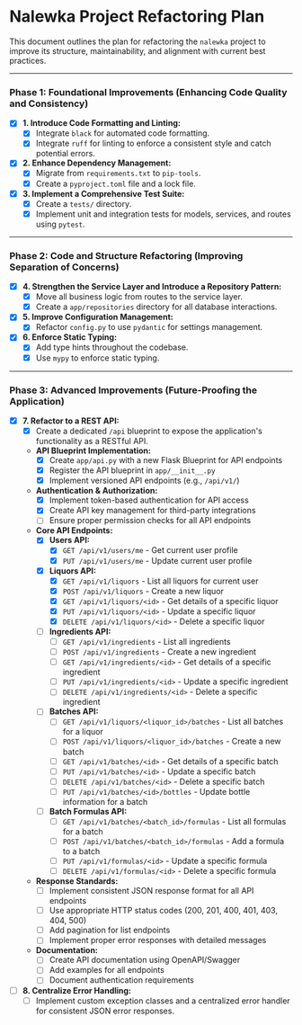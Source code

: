 # Nalewka Project Refactoring Plan

This document outlines the plan for refactoring the `nalewka` project to improve its structure, maintainability, and alignment with current best practices.

---

### Phase 1: Foundational Improvements (Enhancing Code Quality and Consistency)

- [x] **1. Introduce Code Formatting and Linting:**
    - [x] Integrate `black` for automated code formatting.
    - [x] Integrate `ruff` for linting to enforce a consistent style and catch potential errors.

- [x] **2. Enhance Dependency Management:**
    - [x] Migrate from `requirements.txt` to `pip-tools`.
    - [x] Create a `pyproject.toml` file and a lock file.

- [x] **3. Implement a Comprehensive Test Suite:**
    - [x] Create a `tests/` directory.
    - [x] Implement unit and integration tests for models, services, and routes using `pytest`.

---

### Phase 2: Code and Structure Refactoring (Improving Separation of Concerns)

- [x] **4. Strengthen the Service Layer and Introduce a Repository Pattern:**
    - [x] Move all business logic from routes to the service layer.
    - [x] Create a `app/repositories` directory for all database interactions.

- [x] **5. Improve Configuration Management:**
    - [x] Refactor `config.py` to use `pydantic` for settings management.

- [x] **6. Enforce Static Typing:**
    - [x] Add type hints throughout the codebase.
    - [x] Use `mypy` to enforce static typing.

---

### Phase 3: Advanced Improvements (Future-Proofing the Application)

- [x] **7. Refactor to a REST API:**
    - [x] Create a dedicated `/api` blueprint to expose the application's functionality as a RESTful API.
    - **API Blueprint Implementation:**
        - [x] Create `app/api.py` with a new Flask Blueprint for API endpoints
        - [x] Register the API blueprint in `app/__init__.py`
        - [x] Implement versioned API endpoints (e.g., `/api/v1/`)
    - **Authentication & Authorization:**
        - [x] Implement token-based authentication for API access
        - [x] Create API key management for third-party integrations
        - [ ] Ensure proper permission checks for all API endpoints
    - **Core API Endpoints:**
        - [x] **Users API:**
            - [x] `GET /api/v1/users/me` - Get current user profile
            - [x] `PUT /api/v1/users/me` - Update current user profile
        - [x] **Liquors API:**
            - [x] `GET /api/v1/liquors` - List all liquors for current user
            - [x] `POST /api/v1/liquors` - Create a new liquor
            - [x] `GET /api/v1/liquors/<id>` - Get details of a specific liquor
            - [x] `PUT /api/v1/liquors/<id>` - Update a specific liquor
            - [x] `DELETE /api/v1/liquors/<id>` - Delete a specific liquor
        - [ ] **Ingredients API:**
            - [ ] `GET /api/v1/ingredients` - List all ingredients
            - [ ] `POST /api/v1/ingredients` - Create a new ingredient
            - [ ] `GET /api/v1/ingredients/<id>` - Get details of a specific ingredient
            - [ ] `PUT /api/v1/ingredients/<id>` - Update a specific ingredient
            - [ ] `DELETE /api/v1/ingredients/<id>` - Delete a specific ingredient
        - [ ] **Batches API:**
            - [ ] `GET /api/v1/liquors/<liquor_id>/batches` - List all batches for a liquor
            - [ ] `POST /api/v1/liquors/<liquor_id>/batches` - Create a new batch
            - [ ] `GET /api/v1/batches/<id>` - Get details of a specific batch
            - [ ] `PUT /api/v1/batches/<id>` - Update a specific batch
            - [ ] `DELETE /api/v1/batches/<id>` - Delete a specific batch
            - [ ] `PUT /api/v1/batches/<id>/bottles` - Update bottle information for a batch
        - [ ] **Batch Formulas API:**
            - [ ] `GET /api/v1/batches/<batch_id>/formulas` - List all formulas for a batch
            - [ ] `POST /api/v1/batches/<batch_id>/formulas` - Add a formula to a batch
            - [ ] `PUT /api/v1/formulas/<id>` - Update a specific formula
            - [ ] `DELETE /api/v1/formulas/<id>` - Delete a specific formula
    - **Response Standards:**
        - [ ] Implement consistent JSON response format for all API endpoints
        - [ ] Use appropriate HTTP status codes (200, 201, 400, 401, 403, 404, 500)
        - [ ] Add pagination for list endpoints
        - [ ] Implement proper error responses with detailed messages
    - **Documentation:**
        - [ ] Create API documentation using OpenAPI/Swagger
        - [ ] Add examples for all endpoints
        - [ ] Document authentication requirements

- [ ] **8. Centralize Error Handling:**
    - [ ] Implement custom exception classes and a centralized error handler for consistent JSON error responses.
